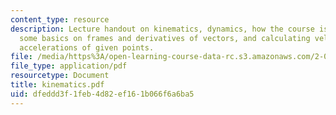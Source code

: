 ```yaml
---
content_type: resource
description: Lecture handout on kinematics, dynamics, how the course is laid out,
  some basics on frames and derivatives of vectors, and calculating velocities and
  accelerations of given points.
file: /media/https%3A/open-learning-course-data-rc.s3.amazonaws.com/2-003j-dynamics-and-control-i-fall-2007/dfeddd3f1feb4d82ef161b066f6a6ba5_kinematics.pdf
file_type: application/pdf
resourcetype: Document
title: kinematics.pdf
uid: dfeddd3f-1feb-4d82-ef16-1b066f6a6ba5
---
```

